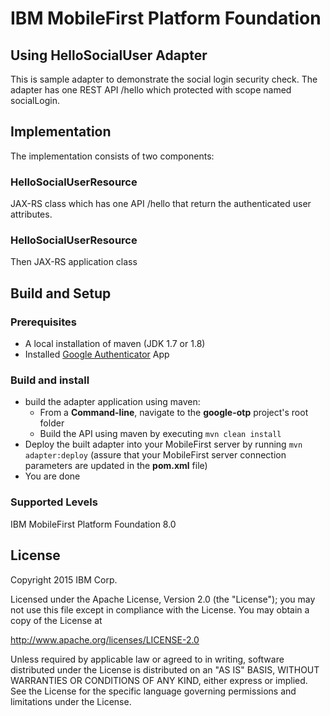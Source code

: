 IBM MobileFirst Platform Foundation
===

## Using HelloSocialUser Adapter 
This is sample adapter to demonstrate the social login security check.  The adapter has one REST API /hello which protected with scope named socialLogin.  

## Implementation
The implementation consists of two components:

### HelloSocialUserResource
JAX-RS class which has one API /hello that return the authenticated user attributes.

### HelloSocialUserResource
Then JAX-RS application class 

## Build and Setup

### Prerequisites
* A local installation of maven (JDK 1.7 or 1.8)
* Installed [Google Authenticator](https://www.wikiwand.com/en/Google_Authenticator) App

### Build and install
* build the adapter application using maven:
    * From a **Command-line**, navigate to the **google-otp** project's root folder
    * Build the API using maven by executing `mvn clean install`
* Deploy the built adapter into your MobileFirst server by running `mvn adapter:deploy` (assure that your MobileFirst
  server connection parameters are updated in the **pom.xml** file)
* You are done

### Supported Levels
IBM MobileFirst Platform Foundation 8.0

## License
Copyright 2015 IBM Corp.

Licensed under the Apache License, Version 2.0 (the "License");
you may not use this file except in compliance with the License.
You may obtain a copy of the License at

http://www.apache.org/licenses/LICENSE-2.0

Unless required by applicable law or agreed to in writing, software
distributed under the License is distributed on an "AS IS" BASIS,
WITHOUT WARRANTIES OR CONDITIONS OF ANY KIND, either express or implied.
See the License for the specific language governing permissions and
limitations under the License.